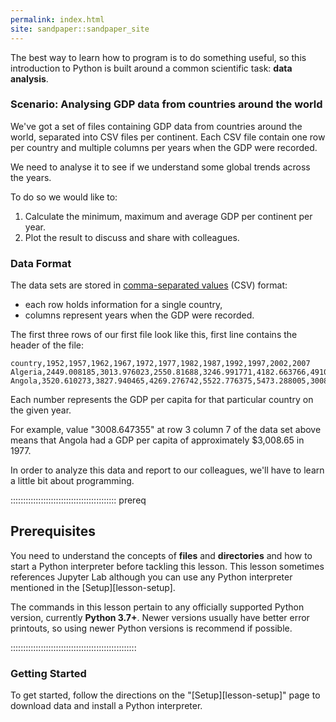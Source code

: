 ```yaml
---
permalink: index.html
site: sandpaper::sandpaper_site
---
```


The best way to learn how to program is to do something useful,
so this introduction to Python is built around a common scientific task:
**data analysis**.

### Scenario: Analysing GDP data from countries around the world

We've got a set of files containing GDP data from countries around the world, separated 
into CSV files per continent.  Each CSV file contain one row per country and multiple 
columns per years when the GDP were recorded.

We need to analyse it to see if we understand some global trends across the years.

To do so we would like to:

1. Calculate the minimum, maximum and  average GDP per continent per year.
2. Plot the result to discuss and share with colleagues.

<!-- TODO: flowchart of the analysis -->
<!-- ![](episodes/fig/lesson-overview.svg "Lesson Overview"){alt='3-step flowchart shows inflammation data records for patients moving to the Analysis stepwhere a heat map of provided data is generated moving to the Conclusion step that asks thequestion, How does the medication affect patients?'} -->

### Data Format

The data sets are stored in
[comma-separated values](learners/reference.md#comma-separated-values) (CSV) format:

- each row holds information for a single country,
- columns represent years when the GDP were recorded.

The first three rows of our first file look like this, first line contains the header of the file:

```source
country,1952,1957,1962,1967,1972,1977,1982,1987,1992,1997,2002,2007
Algeria,2449.008185,3013.976023,2550.81688,3246.991771,4182.663766,4910.416756,5745.160213,5681.358539,5023.216647,4797.295051,5288.040382,6223.367465
Angola,3520.610273,3827.940465,4269.276742,5522.776375,5473.288005,3008.647355,2756.953672,2430.208311,2627.845685,2277.140884,2773.287312,4797.231267
```

Each number represents the GDP per capita for that particular country on the given year.

For example, value "3008.647355" at row 3 column 7 of the data set above means that Angola had a
GDP per capita of approximately $3,008.65 in 1977.

In order to analyze this data and report to our colleagues, we'll have to learn a little bit
about programming.

::::::::::::::::::::::::::::::::::::::::::  prereq

## Prerequisites

You need to understand the concepts of **files** and **directories** and how to start a Python
interpreter before tackling this lesson. This lesson sometimes references Jupyter
Lab although you can use any Python interpreter mentioned in the [Setup][lesson-setup].

The commands in this lesson pertain to any officially supported Python version, currently **Python
3\.7+**.  Newer versions usually have better error printouts, so using newer Python versions is
recommend if possible.


::::::::::::::::::::::::::::::::::::::::::::::::::

### Getting Started

To get started, follow the directions on the "[Setup][lesson-setup]" page to download data
and install a Python interpreter.




